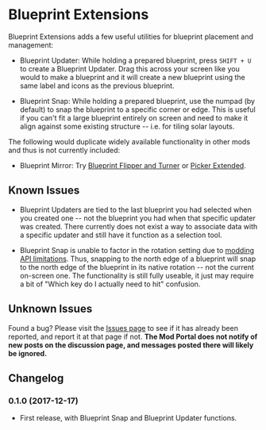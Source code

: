 # Blueprint Extensions

Blueprint Extensions adds a few useful utilities for blueprint placement and management:

* Blueprint Updater: While holding a prepared blueprint, press `SHIFT + U` to create a Blueprint Updater.  Drag this
across your screen like you would to make a blueprint and it will create a new blueprint using the same label and icons
as the previous blueprint.

* Blueprint Snap: While holding a prepared blueprint, use the numpad (by default) to snap the blueprint to a specific 
  corner or edge.  This is useful if you can't fit a large blueprint entirely on screen and need to make it align 
  against some existing structure -- i.e. for tiling solar layouts.
  
The following would duplicate widely available functionality in other mods and thus is not currently included:
 
 * Blueprint Mirror: Try [Blueprint Flipper and Turner](https://mods.factorio.com/mods/Marthen/Blueprint_Flip_Turn]) or
   [Picker Extended](https://mods.factorio.com/mods/Nexela/PickerExtended).
   
## Known Issues
* Blueprint Updaters are tied to the last blueprint you had selected when you created one -- not the blueprint you had
  when that specific updater was created.  There currently does not exist a way to associate data with a specific 
  updater and still have it function as a selection tool.
  
* Blueprint Snap is unable to factor in the rotation setting due to 
  [modding API limitations](https://forums.factorio.com/viewtopic.php?f=28&t=47087&start=80#p324060).  Thus, snapping
  to the north edge of a blueprint will snap to the north edge of the blueprint in its native rotation -- not the 
  current on-screen one.  The functionality is still fully useable, it just may require a bit of "Which key do I
  actually need to hit" confusion.
  
## Unknown Issues

Found a bug?  Please visit the [Issues page](https://github.com/dewiniaid/BlueprintExtensions/issues) to see if it has 
already been reported, and report it at that page if not.  **The Mod Portal does not notify of new posts on the 
discussion page, and messages posted there will likely be ignored.**

 
## Changelog

### 0.1.0 (2017-12-17)
 
* First release, with Blueprint Snap and Blueprint Updater functions.
